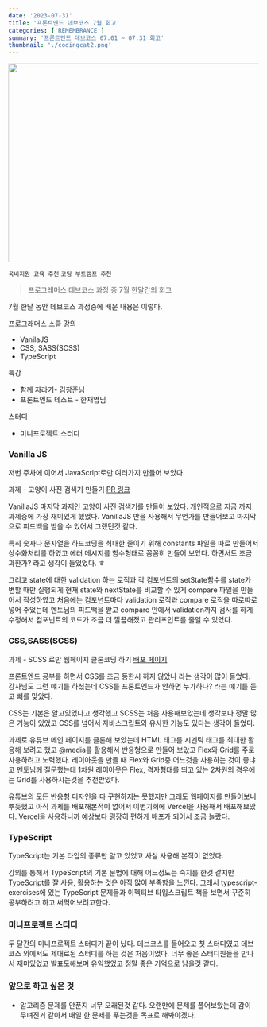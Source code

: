 ```yaml
---
date: '2023-07-31'
title: '프론트엔드 데브코스 7월 회고'
categories: ['REMEMBRANCE']
summary: '프론트엔드 데브코스 07.01 ~ 07.31 회고'
thumbnail: './codingcat2.png'
---
```

<img src="https://i.pinimg.com/originals/87/01/c8/8701c80b90e4eaa78c374a46b09230eb.png" width="700px" height="400px" />
<br>

`국비지원 교육 추천` `코딩 부트캠프 추천`
>프로그래머스 데브코스 과정 중 7월 한달간의 회고

7월 한달 동안 데브코스 과정중에 배운 내용은 이렇다.

프로그래머스 스쿨 강의
- VanilaJS
- CSS, SASS(SCSS)
- TypeScript

특강
- 함께 자라기- 김창준님
- 프론트엔드 테스트 - 한재엽님

스터디
- 미니프로젝트 스터디

### Vanilla JS
저번 주차에 이어서 JavaScript로만 여러가지 만들어 보았다.

과제 - 고양이 사진 검색기 만들기 [PR 링크](https://github.com/prgrms-fe-devcourse/FEDC4-7_VanillaJS_2/pull/5)


VanillaJS 마지막 과제인 고양이 사진 검색기를 만들어 보았다. 개인적으로 지금 까지 과제중에 가장 재미있게 했었다. VanillaJS 만을 사용해서 무언가를 만들어보고 마지막으로 피드백을 받을 수 있어서 그랬던것 같다.


특히 숫자나 문자열을 하드코딩을 최대한 줄이기 위해 constants 파일을 따로 만들어서 상수화처리를 하였고 에러 메시지를 함수형태로 꼼꼼히 만들어 보았다.  하면서도 조금 과한가? 라고 생각이 들었었다. ㅎ

그리고 state에 대한 validation 하는 로직과 각 컴포넌트의 setState함수를 state가 변할 때만 실행되게 현재 state와 nextState를 비교할 수 있게 compare 파일을 만들어서  작성하였고 처음에는 컴포넌트마다 validation 로직과 compare 로직을 따로따로 넣어 주었는데 멘토님의 피드백을 받고 compare 안에서 validation까지 검사를 하게 수정해서 컴포넌트의 코드가 조금 더 깔끔해졌고 관리포인트를 줄일 수 있었다.

### CSS,SASS(SCSS)
과제 - SCSS 로만 웹페이지 클론코딩 하기 [배포 페이지](https://fedc-4-8-css.vercel.app/)

프론트엔드 공부를 하면서 CSS를 조금 등한시 하지 않았나 라는 생각이 많이 들었다. 강사님도 그런 얘기를 하셨는데 CSS를 프론트엔드가 안하면 누가하나? 라는 얘기를 듣고 뼈를 맞았다. 

CSS는 기본은 알고있었다고 생각했고 SCSS는 처음 사용해보았는데 생각보다 정말 많은 기능이 있었고 CSS를 넘어서 자바스크립트와 유사한 기능도 있다는 생각이 들었다. 

과제로 유튜브 메인 페이지를 클론해 보았는데 HTML 태그를 시멘틱 태그를 최대한 활용해 보려고 했고 @media를 활용해서 반응형으로 만들어 보았고 Flex와 Grid를 주로 사용하려고 노력했다. 레이아웃을 만들 때 Flex와 Grid중 어느것을 사용하는 것이 좋냐고 멘토님께 질문했는데 1차원 레이아웃은 Flex, 격자형태를 띄고 있는 2차원의 경우에는 Grid를 사용하시는것을 추천받았다. 

유튜브의 모든 반응형 디자인을 다 구현하지는 못했지만 그래도 웹페이지를 만들어보니 뿌듯했고 아직 과제를 배포해본적이 없어서 이번기회에 Vercel을 사용해서 배포해보았다. Vercel을 사용하니까 예상보다 굉장히 편하게 배포가 되어서 조금 놀랐다.

### TypeScript

TypeScript는 기본 타입의 종류만 알고 있었고 사실 사용해 본적이 없었다. 

강의를 통해서 TypeScript의 기본 문법에 대해 어느정도는 숙지를 한것 같지만 TypeScript를 잘 사용, 활용하는 것은 아직 많이 부족함을 느낀다. 그래서 typescript-exercises에 있는 TypeScript 문제들과 이펙티브 타입스크립트 책을 보면서 꾸준히 공부하려고 하고 써먹어보려고한다.

### 미니프로젝트 스터디
두 달간의 미니프로젝트 스터디가 끝이 났다. 데브코스를 들어오고 첫 스터디였고 데브코스 외에서도 제대로된 스터디를 하는 것은 처음이었다. 너무 좋은 스터디원들을 만나서 재미있었고 발표도해보며 유익했었고 정말 좋은 기억으로 남을것 같다.

### 앞으로 하고 싶은 것
- 알고리즘 문제를 안푼지 너무 오래된것 같다. 오랜만에 문제를 풀어보았는데 감이 무뎌진거 같아서 매일 한 문제를 푸는것을 목표로 해봐야겠다.